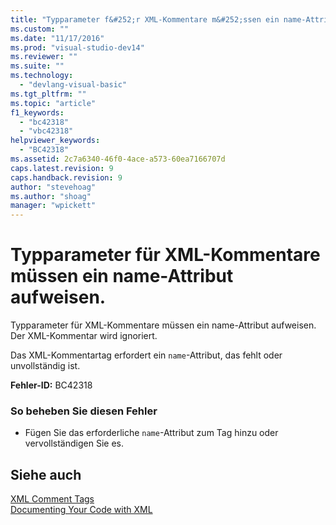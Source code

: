 ```yaml
---
title: "Typparameter f&#252;r XML-Kommentare m&#252;ssen ein name-Attribut aufweisen. | Microsoft Docs"
ms.custom: ""
ms.date: "11/17/2016"
ms.prod: "visual-studio-dev14"
ms.reviewer: ""
ms.suite: ""
ms.technology: 
  - "devlang-visual-basic"
ms.tgt_pltfrm: ""
ms.topic: "article"
f1_keywords: 
  - "bc42318"
  - "vbc42318"
helpviewer_keywords: 
  - "BC42318"
ms.assetid: 2c7a6340-46f0-4ace-a573-60ea7166707d
caps.latest.revision: 9
caps.handback.revision: 9
author: "stevehoag"
ms.author: "shoag"
manager: "wpickett"
---
```

# Typparameter f&#252;r XML-Kommentare m&#252;ssen ein name-Attribut aufweisen.
Typparameter für XML\-Kommentare müssen ein name\-Attribut aufweisen. Der XML\-Kommentar wird ignoriert.  
  
 Das XML\-Kommentartag erfordert ein `name`\-Attribut, das fehlt oder unvollständig ist.  
  
 **Fehler\-ID:** BC42318  
  
### So beheben Sie diesen Fehler  
  
-   Fügen Sie das erforderliche `name`\-Attribut zum Tag hinzu oder vervollständigen Sie es.  
  
## Siehe auch  
 [XML Comment Tags](../../visual-basic/language-reference/xmldoc/recommended-xml-tags-for-documentation-comments.md)   
 [Documenting Your Code with XML](../../visual-basic/programming-guide/program-structure/documenting-your-code-with-xml.md)